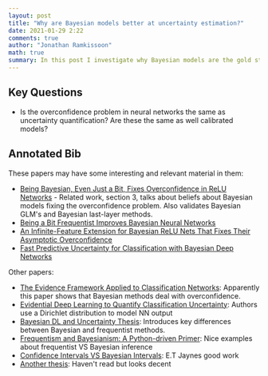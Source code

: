 ```yaml
---
layout: post
title: "Why are Bayesian models better at uncertainty estimation?"
date: 2021-01-29 2:22
comments: true
author: "Jonathan Ramkissoon"
math: true
summary: In this post I investigate why Bayesian models are the gold standard for uncertainty estimation and why they are so much "better" than frequentist methods in this regard
---
```



## Key Questions
- Is the overconfidence problem in neural networks the same as uncertainty quantification? Are these the same as well calibrated models?



## Annotated Bib

These papers may have some interesting and relevant material in them:
- [Being Bayesian, Even Just a Bit, Fixes Overconfidence in ReLU Networks](https://arxiv.org/abs/2002.10118) - Related work, section 3, talks about beliefs about Bayesian models fixing the overconfidence problem. Also validates Bayesian GLM's and Bayesian last-layer methods.
- [Being a Bit Frequentist Improves Bayesian Neural Networks](https://arxiv.org/abs/2106.10065)
- [An Infinite-Feature Extension for Bayesian ReLU Nets That Fixes Their Asymptotic Overconfidence](https://arxiv.org/abs/2010.02709)
- [Fast Predictive Uncertainty for Classification with Bayesian Deep Networks](https://arxiv.org/abs/2003.01227)


Other papers: 

- [The Evidence Framework Applied to Classification
Networks](https://authors.library.caltech.edu/13796/1/MACnc92d.pdf): Apparently this paper shows that Bayesian methods deal with overconfidence.
- [Evidential Deep Learning to Quantify Classification
Uncertainty](https://arxiv.org/pdf/1806.01768.pdf): Authors use a Dirichlet distribution to model NN output 
- [Bayesian DL and Uncertainty Thesis](https://uwspace.uwaterloo.ca/bitstream/handle/10012/15056/Phan_Buu.pdf?isAllowed=y&sequence=3): Introduces key differences between Bayesian and frequentist methods. 
- [Frequentism and Bayesianism: A Python-driven
Primer](https://arxiv.org/pdf/1411.5018.pdf): Nice examples about frequentist VS Bayesian inference
- [Confidence Intervals VS Bayesian Intervals](https://bayes.wustl.edu/etj/articles/confidence.pdf): E.T Jaynes good work
- [Another thesis](https://people.csail.mit.edu/lrchai/files/Chai_thesis.pdf): Haven't read but looks decent